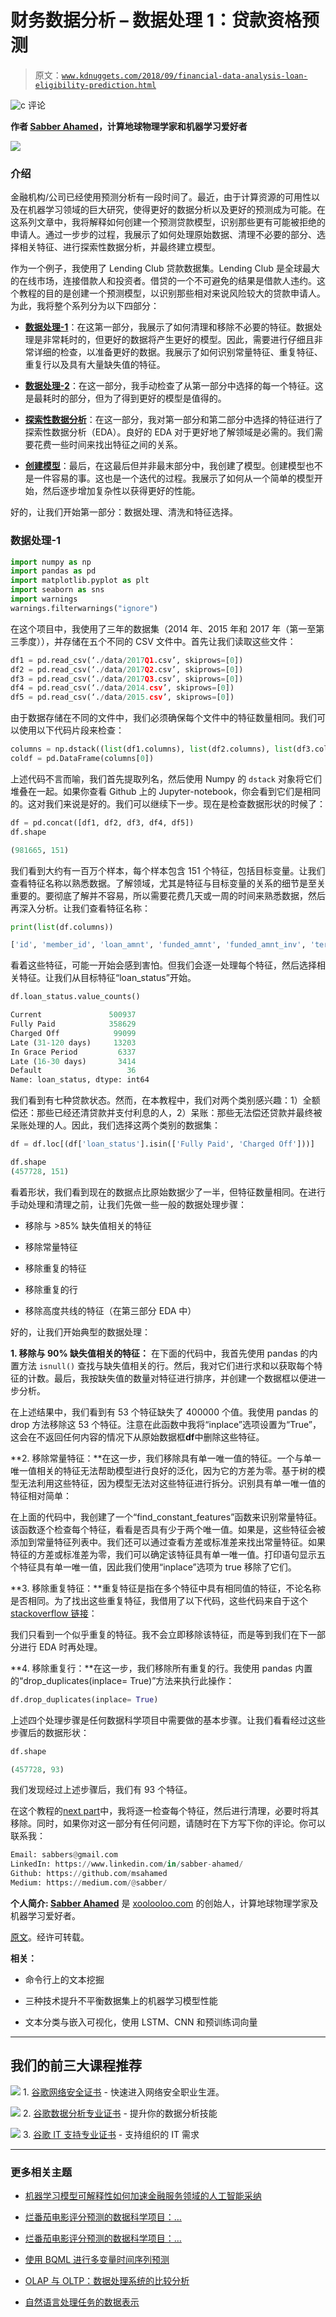 # 财务数据分析 – 数据处理 1：贷款资格预测

> 原文：[`www.kdnuggets.com/2018/09/financial-data-analysis-loan-eligibility-prediction.html`](https://www.kdnuggets.com/2018/09/financial-data-analysis-loan-eligibility-prediction.html)

![c](img/3d9c022da2d331bb56691a9617b91b90.png) 评论

**作者 [Sabber Ahamed](https://www.linkedin.com/in/sabber-ahamed/)，计算地球物理学家和机器学习爱好者**

![](img/293b4a75c53681e17ad1aebb8977b940.png)

### 介绍

金融机构/公司已经使用预测分析有一段时间了。最近，由于计算资源的可用性以及在机器学习领域的巨大研究，使得更好的数据分析以及更好的预测成为可能。在这系列文章中，我将解释如何创建一个预测贷款模型，识别那些更有可能被拒绝的申请人。通过一步步的过程，我展示了如何处理原始数据、清理不必要的部分、选择相关特征、进行探索性数据分析，并最终建立模型。

作为一个例子，我使用了 Lending Club 贷款数据集。Lending Club 是全球最大的在线市场，连接借款人和投资者。借贷的一个不可避免的结果是借款人违约。这个教程的目的是创建一个预测模型，以识别那些相对来说风险较大的贷款申请人。为此，我将整个系列分为以下四部分：

+   [**数据处理-1**](https://medium.com/@sabber/financial-data-analysis-80ba39149126)：在这第一部分，我展示了如何清理和移除不必要的特征。数据处理是非常耗时的，但更好的数据将产生更好的模型。因此，需要进行仔细且非常详细的检查，以准备更好的数据。我展示了如何识别常量特征、重复特征、重复行以及具有大量缺失值的特征。

+   [**数据处理-2**](https://medium.com/@sabber/financial-data-analysis-bf4b5e78c45c)：在这一部分，我手动检查了从第一部分中选择的每一个特征。这是最耗时的部分，但为了得到更好的模型是值得的。

+   [**探索性数据分析**](https://medium.com/@sabber/financial-data-analysis-2f86b1341e6e)：在这一部分，我对第一部分和第二部分中选择的特征进行了探索性数据分析（EDA）。良好的 EDA 对于更好地了解领域是必需的。我们需要花费一些时间来找出特征之间的关系。

+   [**创建模型**](https://medium.com/@sabber/financial-data-analysis-51e7275d0ae)：最后，在这最后但并非最末部分中，我创建了模型。创建模型也不是一件容易的事。这也是一个迭代的过程。我展示了如何从一个简单的模型开始，然后逐步增加复杂性以获得更好的性能。

好的，让我们开始第一部分：数据处理、清洗和特征选择。

### **数据处理-1**

```py
import numpy as np
import pandas as pd
import matplotlib.pyplot as plt
import seaborn as sns
import warnings
warnings.filterwarnings("ignore")
```

在这个项目中，我使用了三年的数据集（2014 年、2015 年和 2017 年（第一至第三季度）），并存储在五个不同的 CSV 文件中。首先让我们读取这些文件：

```py
df1 = pd.read_csv(‘./data/2017Q1.csv’, skiprows=[0])
df2 = pd.read_csv(‘./data/2017Q2.csv’, skiprows=[0])
df3 = pd.read_csv(‘./data/2017Q3.csv’, skiprows=[0])
df4 = pd.read_csv(‘./data/2014.csv’, skiprows=[0])
df5 = pd.read_csv(‘./data/2015.csv’, skiprows=[0])
```

由于数据存储在不同的文件中，我们必须确保每个文件中的特征数量相同。我们可以使用以下代码片段来检查：

```py
columns = np.dstack((list(df1.columns), list(df2.columns), list(df3.columns), list(df4.columns), list(df5.columns)))
coldf = pd.DataFrame(columns[0])
```

上述代码不言而喻，我们首先提取列名，然后使用 Numpy 的 `dstack` 对象将它们堆叠在一起。如果你查看 Github 上的 Jupyter-notebook，你会看到它们是相同的。这对我们来说是好的。我们可以继续下一步。现在是检查数据形状的时候了：

```py
df = pd.concat([df1, df2, df3, df4, df5])
df.shape
```

```py
(981665, 151)
```

我们看到大约有一百万个样本，每个样本包含 151 个特征，包括目标变量。让我们查看特征名称以熟悉数据。了解领域，尤其是特征与目标变量的关系的细节是至关重要的。要彻底了解并不容易，所以需要花费几天或一周的时间来熟悉数据，然后再深入分析。让我们查看特征名称：

```py
print(list(df.columns))
```

```py
['id', 'member_id', 'loan_amnt', 'funded_amnt', 'funded_amnt_inv', 'term', 'int_rate', 'installment', 'grade', 'sub_grade', 'emp_title', 'emp_length', 'home_ownership', 'annual_inc', 'verification_status', 'issue_d', 'loan_status', 'pymnt_plan', 'url', 'desc', 'purpose', 'title', 'zip_code', 'addr_state', 'dti', 'delinq_2yrs', 'earliest_cr_line', 'fico_range_low', 'fico_range_high', 'inq_last_6mths', 'mths_since_last_delinq', 'mths_since_last_record', 'open_acc', 'pub_rec', 'revol_bal', 'revol_util', 'total_acc', 'initial_list_status', 'out_prncp', 'out_prncp_inv', 'total_pymnt', 'total_pymnt_inv', 'total_rec_prncp', 'total_rec_int', 'total_rec_late_fee', 'recoveries', 'collection_recovery_fee', 'last_pymnt_d', 'last_pymnt_amnt', 'next_pymnt_d', 'last_credit_pull_d', 'last_fico_range_high', 'last_fico_range_low', 'collections_12_mths_ex_med', 'mths_since_last_major_derog', 'policy_code', 'application_type', 'annual_inc_joint', 'dti_joint', 'verification_status_joint', 'acc_now_delinq', 'tot_coll_amt', 'tot_cur_bal', 'open_acc_6m', 'open_act_il', 'open_il_12m', 'open_il_24m', 'mths_since_rcnt_il', 'total_bal_il', 'il_util', 'open_rv_12m', 'open_rv_24m', 'max_bal_bc', 'all_util', 'total_rev_hi_lim', 'inq_fi', 'total_cu_tl', 'inq_last_12m', 'acc_open_past_24mths', 'avg_cur_bal', 'bc_open_to_buy', 'bc_util', 'chargeoff_within_12_mths', 'delinq_amnt', 'mo_sin_old_il_acct', 'mo_sin_old_rev_tl_op', 'mo_sin_rcnt_rev_tl_op', 'mo_sin_rcnt_tl', 'mort_acc', 'mths_since_recent_bc', 'mths_since_recent_bc_dlq', 'mths_since_recent_inq', 'mths_since_recent_revol_delinq', 'num_accts_ever_120_pd', 'num_actv_bc_tl', 'num_actv_rev_tl', 'num_bc_sats', 'num_bc_tl', 'num_il_tl', 'num_op_rev_tl', 'num_rev_accts', 'num_rev_tl_bal_gt_0', 'num_sats', 'num_tl_120dpd_2m', 'num_tl_30dpd', 'num_tl_90g_dpd_24m', 'num_tl_op_past_12m', 'pct_tl_nvr_dlq', 'percent_bc_gt_75', 'pub_rec_bankruptcies', 'tax_liens', 'tot_hi_cred_lim', 'total_bal_ex_mort', 'total_bc_limit', 'total_il_high_credit_limit', 'revol_bal_joint', 'sec_app_fico_range_low', 'sec_app_fico_range_high', 'sec_app_earliest_cr_line', 'sec_app_inq_last_6mths', 'sec_app_mort_acc', 'sec_app_open_acc', 'sec_app_revol_util', 'sec_app_open_act_il', 'sec_app_num_rev_accts', 'sec_app_chargeoff_within_12_mths', 'sec_app_collections_12_mths_ex_med', 'sec_app_mths_since_last_major_derog', 'hardship_flag', 'hardship_type', 'hardship_reason', 'hardship_status', 'deferral_term', 'hardship_amount', 'hardship_start_date', 'hardship_end_date', 'payment_plan_start_date', 'hardship_length', 'hardship_dpd', 'hardship_loan_status', 'orig_projected_additional_accrued_interest', 'hardship_payoff_balance_amount', 'hardship_last_payment_amount', 'disbursement_method', 'debt_settlement_flag', 'debt_settlement_flag_date', 'settlement_status', 'settlement_date', 'settlement_amount', 'settlement_percentage', 'settlement_term']
```

看着这些特征，可能一开始会感到害怕。但我们会逐一处理每个特征，然后选择相关特征。让我们从目标特征“loan_status”开始。

```py
df.loan_status.value_counts()
```

```py
Current               500937
Fully Paid            358629
Charged Off            99099
Late (31-120 days)     13203
In Grace Period         6337
Late (16-30 days)       3414
Default                   36
Name: loan_status, dtype: int64
```

我们看到有七种贷款状态。然而，在本教程中，我们对两个类别感兴趣：1）全额偿还：那些已经还清贷款并支付利息的人，2）呆账：那些无法偿还贷款并最终被呆账处理的人。因此，我们选择这两个类别的数据集：

```py
df = df.loc[(df['loan_status'].isin(['Fully Paid', 'Charged Off']))]
```

```py
df.shape
(457728, 151)
```

看着形状，我们看到现在的数据点比原始数据少了一半，但特征数量相同。在进行手动处理和清理之前，让我们先做一些一般的数据处理步骤：

+   移除与 >85% 缺失值相关的特征

+   移除常量特征

+   移除重复的特征

+   移除重复的行

+   移除高度共线的特征（在第三部分 EDA 中）

好的，让我们开始典型的数据处理：

**1. 移除与 90% 缺失值相关的特征：** 在下面的代码中，我首先使用 pandas 的内置方法 `isnull()` 查找与缺失值相关的行。然后，我对它们进行求和以获取每个特征的计数。最后，我按缺失值的数量对特征进行排序，并创建一个数据框以便进一步分析。

在上述结果中，我们看到有 53 个特征缺失了 400000 个值。我使用 pandas 的 drop 方法移除这 53 个特征。注意在此函数中我将“inplace”选项设置为“True”，这会在不返回任何内容的情况下从原始数据框**df**中删除这些特征。

**2\. 移除常量特征：**在这一步，我们移除具有单一唯一值的特征。一个与单一唯一值相关的特征无法帮助模型进行良好的泛化，因为它的方差为零。基于树的模型无法利用这些特征，因为模型无法对这些特征进行拆分。识别具有单一唯一值的特征相对简单：

在上面的代码中，我创建了一个“find_constant_features”函数来识别常量特征。该函数逐个检查每个特征，看看是否具有少于两个唯一值。如果是，这些特征会被添加到常量特征列表中。我们还可以通过查看方差或标准差来找出常量特征。如果特征的方差或标准差为零，我们可以确定该特征具有单一唯一值。打印语句显示五个特征具有单一唯一值，因此我们使用“inplace”选项为 true 移除了它们。

**3\. 移除重复特征：**重复特征是指在多个特征中具有相同值的特征，不论名称是否相同。为了找出这些重复特征，我借用了以下代码，这些代码来自于这个[stackoverflow 链接](https://stackoverflow.com/questions/14984119/python-pandas-remove-duplicate-columns)：

我们只看到一个似乎重复的特征。我不会立即移除该特征，而是等到我们在下一部分进行 EDA 时再处理。

**4\. 移除重复行：**在这一步，我们移除所有重复的行。我使用 pandas 内置的“drop_duplicates(inplace= True)”方法来执行此操作：

```py
df.drop_duplicates(inplace= True)
```

上述四个处理步骤是任何数据科学项目中需要做的基本步骤。让我们看看经过这些步骤后的数据形状：

```py
df.shape

(457728, 93)
```

我们发现经过上述步骤后，我们有 93 个特征。

在这个教程的[next part](https://medium.com/@sabber/financial-data-analysis-bf4b5e78c45c)中，我将逐一检查每个特征，然后进行清理，必要时将其移除。同时，如果你对这一部分有任何问题，请随时在下方写下你的评论。你可以联系我：

```py
Email: sabbers@gmail.com
LinkedIn: https://www.linkedin.com/in/sabber-ahamed/
Github: https://github.com/msahamed
Medium: https://medium.com/@sabber/
```

**个人简介: [Sabber Ahamed](https://www.linkedin.com/in/sabber-ahamed/)** 是 [xoolooloo.com](https://www.xoolooloo.com/) 的创始人，计算地球物理学家及机器学习爱好者。

[原文](https://medium.com/@sabber/financial-data-analysis-80ba39149126)。经许可转载。

**相关：**

+   命令行上的文本挖掘

+   三种技术提升不平衡数据集上的机器学习模型性能

+   文本分类与嵌入可视化，使用 LSTM、CNN 和预训练词向量

* * *

## 我们的前三大课程推荐

![](img/0244c01ba9267c002ef39d4907e0b8fb.png) 1\. [谷歌网络安全证书](https://www.kdnuggets.com/google-cybersecurity) - 快速进入网络安全职业生涯。

![](img/e225c49c3c91745821c8c0368bf04711.png) 2\. [谷歌数据分析专业证书](https://www.kdnuggets.com/google-data-analytics) - 提升你的数据分析技能

![](img/0244c01ba9267c002ef39d4907e0b8fb.png) 3\. [谷歌 IT 支持专业证书](https://www.kdnuggets.com/google-itsupport) - 支持组织的 IT 需求

* * *

### 更多相关主题

+   [机器学习模型可解释性如何加速金融服务领域的人工智能采纳](https://www.kdnuggets.com/2022/07/ml-model-explainability-accelerates-ai-adoption-journey-financial-services.html)

+   [烂番茄电影评分预测的数据科学项目：…](https://www.kdnuggets.com/2023/06/data-science-project-rotten-tomatoes-movie-rating-prediction-first-approach.html)

+   [烂番茄电影评分预测的数据科学项目：…](https://www.kdnuggets.com/2023/07/data-science-project-rotten-tomatoes-movie-rating-prediction-second-approach.html)

+   [使用 BQML 进行多变量时间序列预测](https://www.kdnuggets.com/2023/07/multivariate-timeseries-prediction-bqml.html)

+   [OLAP 与 OLTP：数据处理系统的比较分析](https://www.kdnuggets.com/2023/08/olap-oltp-comparative-analysis-data-processing-systems.html)

+   [自然语言处理任务的数据表示](https://www.kdnuggets.com/2018/11/data-representation-natural-language-processing.html)
